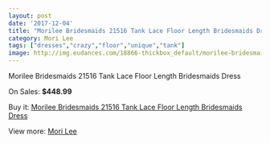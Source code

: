 ```yaml
---
layout: post
date: '2017-12-04'
title: "Morilee Bridesmaids 21516 Tank Lace Floor Length Bridesmaids Dress"
category: Mori Lee
tags: ["dresses","crazy","floor","unique","tank"]
image: http://img.eudances.com/18866-thickbox_default/morilee-bridesmaids-21516-tank-lace-floor-length-bridesmaids-dress.jpg
---
```

Morilee Bridesmaids 21516 Tank Lace Floor Length Bridesmaids Dress

On Sales: **$448.99**
<a href="https://www.eudances.com/en/mori-lee/5608-morilee-bridesmaids-21516-tank-lace-floor-length-bridesmaids-dress.html"><amp-img layout="responsive" width="600" height="600" src="//img.eudances.com/18866-thickbox_default/morilee-bridesmaids-21516-tank-lace-floor-length-bridesmaids-dress.jpg" alt="Morilee Bridesmaids 21516 Tank Lace Floor Length Bridesmaids Dress 0" /></a>
<a href="https://www.eudances.com/en/mori-lee/5608-morilee-bridesmaids-21516-tank-lace-floor-length-bridesmaids-dress.html"><amp-img layout="responsive" width="600" height="600" src="//img.eudances.com/18868-thickbox_default/morilee-bridesmaids-21516-tank-lace-floor-length-bridesmaids-dress.jpg" alt="Morilee Bridesmaids 21516 Tank Lace Floor Length Bridesmaids Dress 1" /></a>
<a href="https://www.eudances.com/en/mori-lee/5608-morilee-bridesmaids-21516-tank-lace-floor-length-bridesmaids-dress.html"><amp-img layout="responsive" width="600" height="600" src="//img.eudances.com/18867-thickbox_default/morilee-bridesmaids-21516-tank-lace-floor-length-bridesmaids-dress.jpg" alt="Morilee Bridesmaids 21516 Tank Lace Floor Length Bridesmaids Dress 2" /></a>

Buy it: [Morilee Bridesmaids 21516 Tank Lace Floor Length Bridesmaids Dress](https://www.eudances.com/en/mori-lee/5608-morilee-bridesmaids-21516-tank-lace-floor-length-bridesmaids-dress.html "Morilee Bridesmaids 21516 Tank Lace Floor Length Bridesmaids Dress")

View more: [Mori Lee](https://www.eudances.com/en/65-mori-lee "Mori Lee")
